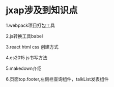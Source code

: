 # jxap涉及到知识点

1.webpack项目打包工具

2.js转换工具babel

3.react html css 创建方式 

4.es2015 js书写方法 

5.makedown介绍

6.页面top.footer,左侧栏查询组件，talkList发表组件
